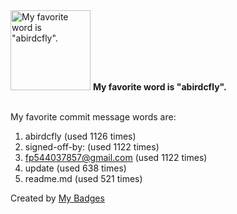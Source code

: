 <img src="https://github.com/my-badges/my-badges/blob/master/src/all-badges/favorite-word/favorite-word.png?raw=true" alt="My favorite word is &quot;abirdcfly&quot;." title="My favorite word is &quot;abirdcfly&quot;." width="128">
<strong>My favorite word is &quot;abirdcfly&quot;.</strong>
<br><br>

My favorite commit message words are:

1. abirdcfly (used 1126 times)
2. signed-off-by: (used 1122 times)
3. <fp544037857@gmail.com> (used 1122 times)
4. update (used 638 times)
5. readme.md (used 521 times)


Created by <a href="https://github.com/my-badges/my-badges">My Badges</a>